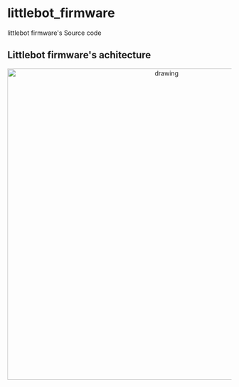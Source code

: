 # littlebot_firmware
littlebot firmware's Source code 


## Littlebot firmware's achitecture 

<p align="center">
<img src="https://user-images.githubusercontent.com/37759765/209575941-d14641a7-03fd-46a0-9f78-9c52fa46850a.png" alt="drawing" width="700"/>
</p>
